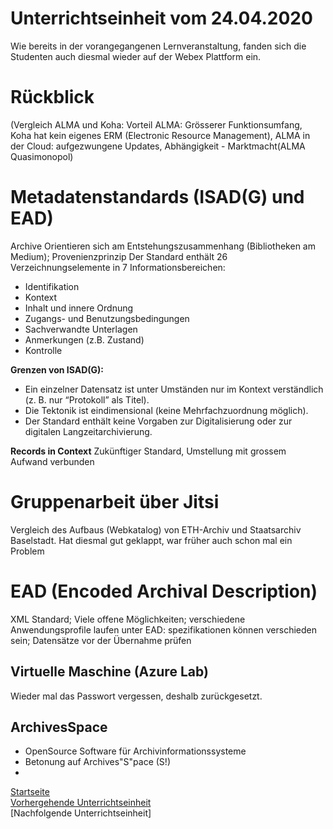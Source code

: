 # Unterrichtseinheit vom 24.04.2020

Wie bereits in der vorangegangenen Lernveranstaltung, fanden sich die Studenten auch diesmal wieder auf der Webex Plattform ein.

# Rückblick 

(Vergleich ALMA und Koha: Vorteil ALMA: Grösserer Funktionsumfang, Koha hat kein eigenes ERM (Electronic Resource Management), ALMA in der Cloud: aufgezwungene Updates, Abhängigkeit - Marktmacht(ALMA Quasimonopol)

# Metadatenstandards (ISAD(G) und EAD)  

Archive Orientieren sich am Entstehungszusammenhang (Bibliotheken am Medium); Provenienzprinzip
Der Standard enthält 26 Verzeichnungselemente in 7 Informationsbereichen:

* Identifikation
* Kontext
* Inhalt und innere Ordnung
* Zugangs- und Benutzungsbedingungen
* Sachverwandte Unterlagen
* Anmerkungen (z.B. Zustand)
* Kontrolle

**Grenzen von ISAD(G):**

* Ein einzelner Datensatz ist unter Umständen nur im Kontext verständlich (z. B. nur “Protokoll” als Titel).
* Die Tektonik ist eindimensional (keine Mehrfachzuordnung möglich).
* Der Standard enthält keine Vorgaben zur Digitalisierung oder zur digitalen Langzeitarchivierung.

**Records in Context**
Zukünftiger Standard, Umstellung mit grossem Aufwand verbunden

# Gruppenarbeit über Jitsi
Vergleich des Aufbaus (Webkatalog) von ETH-Archiv und Staatsarchiv Baselstadt. Hat diesmal gut geklappt, war früher auch schon mal ein Problem

# EAD (Encoded Archival Description)

XML Standard; Viele offene Möglichkeiten; verschiedene Anwendungsprofile laufen unter EAD: spezifikationen können verschieden sein; Datensätze vor der Übernahme prüfen

## Virtuelle Maschine (Azure Lab)

Wieder mal das Passwort vergessen, deshalb zurückgesetzt.

## ArchivesSpace

* OpenSource Software für Archivinformationssysteme
* Betonung auf Archives"S"pace (S!)
* 

[Startseite](https://michaelmathys.github.io/BAIN/Lerntagebuch)  
[Vorhergehende Unterrichtseinheit](https://michaelmathys.github.io/BAIN/03042020)  
[Nachfolgende Unterrichtseinheit]
